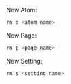 New Atom:

```sh
rn a <atom name>
```

New Page:

```sh
rn p <page name>
```

New Setting:

```sh
rn s <setting name>
```
